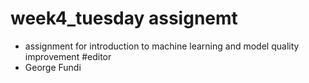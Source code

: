 # week4_tuesday assignemt
* assignment for introduction to machine learning and model quality improvement
#editor
* George Fundi
